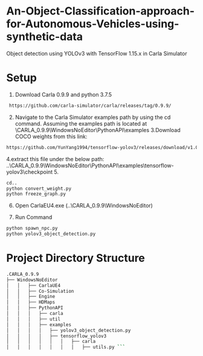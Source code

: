 # An-Object-Classification-approach-for-Autonomous-Vehicles-using-synthetic-data
Object detection using YOLOv3 with TensorFlow 1.15.x in Carla Simulator
# Setup
1. Download Carla 0.9.9 and python 3.7.5

```bash
 https://github.com/carla-simulator/carla/releases/tag/0.9.9/ 
 ``` 
 
2. Navigate to the Carla Simulator examples path by using the cd command. Assuming the examples path is located at 
\CARLA_0.9.9\WindowsNoEditor\PythonAPI\examples
3.Download COCO weights from this link:
```bash
https://github.com/YunYang1994/tensorflow-yolov3/releases/download/v1.0/yolov3_coco.tar.gz
```

4.extract this file under the below path:
 ..\CARLA_0.9.9\WindowsNoEditor\PythonAPI\examples\tensorflow-yolov3\checkpoint
5. 
   ```bash
cd..
python convert_weight.py
python freeze_graph.py
```

6. Open CarlaEU4.exe (..\CARLA_0.9.9\WindowsNoEditor)

7. Run Command
```bash
python spawn_npc.py
python yolov3_object_detection.py
```

# Project Directory Structure
```bash 
.CARLA_0.9.9            
├── WindowsNoEditor
│   │   ├── CarlaUE4
│   │   ├── Co-Simulation
│   │   ├── Engine
│   │   ├── HDMaps
│   │   ├── PythonAPI
│   │   │   ├── carla
│   │   │   ├── util
│   │   │   ├── examples
│   │   │   │ 	├── yolov3_object_detection.py
│   │   │   │ 	├── tensorflow_yolov3    
│   │   │   │ 	│   │  	├── carla
│   │   │   │ 	│   │	│   ├── utils.py ```           
